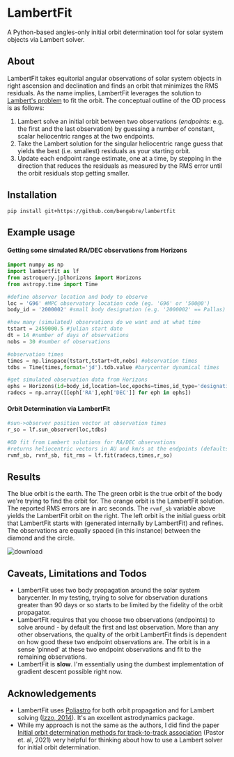 # LambertFit
A Python-based angles-only initial orbit determination tool for solar system objects via Lambert solver.

## About
LambertFit takes equitorial angular observations of solar system objects in right ascension and declination and finds an orbit that minimizes the  RMS residuals.  As the name implies, LambertFit leverages the solution to [Lambert's problem](https://en.wikipedia.org/wiki/Lambert%27s_problem) to fit the orbit.  The conceptual outline of the OD process is as follows:

1. Lambert solve an initial orbit between two observations (*endpoints*: e.g. the first and the last observation) by guessing a number of constant, scalar heliocentric ranges at the two endpoints.
2. Take the Lambert solution for the singular heliocentric range guess that yields the best (i.e. smallest) residuals as your starting orbit.
3. Update each endpoint range estimate, one at a time, by stepping in the direction that reduces the residuals as measured by the RMS error until the orbit residuals stop getting smaller.

## Installation
```
pip install git+https://github.com/bengebre/lambertfit
```

## Example usage

#### Getting some simulated RA/DEC observations from Horizons
```python
import numpy as np
import lambertfit as lf
from astroquery.jplhorizons import Horizons
from astropy.time import Time

#define observer location and body to observe
loc = 'G96' #MPC observatory location code (eg. 'G96' or '500@0')
body_id = '2000002' #small body designation (e.g. '2000002' == Pallas)

#how many (simulated) observations do we want and at what time
tstart = 2459000.5 #julian start date
dt = 14 #number of days of observations
nobs = 30 #number of observations

#observation times
times = np.linspace(tstart,tstart+dt,nobs) #observation times
tdbs = Time(times,format='jd').tdb.value #barycenter dynamical times

#get simulated observation data from Horizons
ephs = Horizons(id=body_id,location=loc,epochs=times,id_type='designation').ephemerides()
radecs = np.array([[eph['RA'],eph['DEC']] for eph in ephs])
```

#### Orbit Determination via LambertFit
```python
#sun->observer position vector at observation times
r_so = lf.sun_observer(loc,tdbs)

#OD fit from Lambert solutions for RA/DEC observations 
#returns heliocentric vectors in AU and km/s at the endpoints (defaults to first and last observations)
rvmf_sb, rvnf_sb, fit_rms = lf.fit(radecs,times,r_so)
```

## Results
The blue orbit is the earth.  The The green orbit is the true orbit of the body we're trying to find the orbit for.  The orange orbit is the LambertFit solution.  The reported RMS errors are in arc seconds.  The ```rvmf_sb``` variable above yields the LambertFit orbit on the right.  The left orbit is the initial guess orbit that LambertFit starts with (generated internally by LambertFit) and refines.  The observations are equally spaced (in this instance) between the diamond and the circle.

![download](https://user-images.githubusercontent.com/882036/210093698-9225f7b0-753c-4d20-b5db-ebefd7308ad0.png)

## Caveats, Limitations and Todos

- LambertFit uses two body propagation around the solar system barycenter.  In my testing, trying to solve for observation durations greater than 90 days or so starts to be limited by the fidelity of the orbit propagator.
- LambertFit requires that you choose two observations (endpoints) to solve around - by default the first and last observation.  More than any other observations, the quality of the orbit LambertFit finds is dependent on how good these two endpoint observations are.  The orbit is in a sense 'pinned' at these two endpoint observations and fit to the remaining observations.
- LambertFit is **slow**.  I'm essentially using the dumbest implementation of gradient descent possible right now.

## Acknowledgements
- LambertFit uses [Poliastro](https://github.com/poliastro/poliastro) for both orbit propagation and for Lambert solving ([Izzo, 2014](https://arxiv.org/abs/1403.2705)).  It's an excellent astrodynamics package.
- While my approach is not the same as the authors, I did find the paper [Initial orbit determination methods for track-to-track association](https://www.sciencedirect.com/science/article/pii/S0273117721005287#n0010) (Pastor et. al, 2021) very helpful for thinking about how to use a Lambert solver for initial orbit determination.
